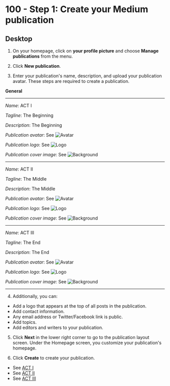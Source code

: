 # 100 - Step 1: Create your Medium publication

## Desktop

1. On your homepage, click on **your profile picture** and choose **Manage publications** from the menu.

2. Click **New publication**.

3. Enter your publication's name, description, and upload your publication avatar. These steps are required to create a publication.

**General**
___

*Name*: ACT I

*Tagline*: The Beginning

*Description*: The Beginning

*Publication avatar*: See ![Avatar](https://user-images.githubusercontent.com/1499433/213202361-dee00848-8d2d-4e44-aaa7-8b904b3e52d9.png)

*Publication logo*: See ![Logo](https://user-images.githubusercontent.com/1499433/213202550-3c59d327-90b4-4302-a9b4-e7bd1a6d8a7b.png)

*Publication cover image*: See ![Background](https://user-images.githubusercontent.com/1499433/213202683-6639013a-79bb-406b-9e84-cb073e39b5a0.png)
___

*Name*: ACT II

*Tagline*: The Middle

*Description*: The Middle

*Publication avatar*: See ![Avatar](https://user-images.githubusercontent.com/1499433/213202361-dee00848-8d2d-4e44-aaa7-8b904b3e52d9.png)

*Publication logo*: See ![Logo](https://user-images.githubusercontent.com/1499433/213202550-3c59d327-90b4-4302-a9b4-e7bd1a6d8a7b.png)

*Publication cover image*: See ![Background](https://user-images.githubusercontent.com/1499433/213202683-6639013a-79bb-406b-9e84-cb073e39b5a0.png)
___

*Name*: ACT III

*Tagline*: The End

*Description*: The End

*Publication avatar*: See ![Avatar](https://user-images.githubusercontent.com/1499433/213202361-dee00848-8d2d-4e44-aaa7-8b904b3e52d9.png)

*Publication logo*: See ![Logo](https://user-images.githubusercontent.com/1499433/213202550-3c59d327-90b4-4302-a9b4-e7bd1a6d8a7b.png)

*Publication cover image*: See ![Background](https://user-images.githubusercontent.com/1499433/213202683-6639013a-79bb-406b-9e84-cb073e39b5a0.png)
___

4. Additionally, you can:
- Add a logo that appears at the top of all posts in the publication.
- Add contact information.
- Any email address or Twitter/Facebook link is public.
- Add topics.
- Add editors and writers to your publication.

5. Click **Next** in the lower right corner to go to the publication layout screen. Under the Homepage screen, you customize your publication's homepage.

6. Click **Create** to create your publication. 
 
- See [ACT I](https://medium.com/act-i)
- See [ACT II](https://medium.com/act-ii)
- See [ACT III](https://medium.com/act-iii)
